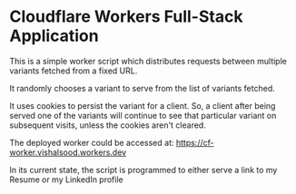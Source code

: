 # Cloudflare Workers Full-Stack Application

This is a simple worker script which distributes requests between multiple variants fetched from a fixed URL.

It randomly chooses a variant to serve from the list of variants fetched.

It uses cookies to persist the variant for a client. So, a client after being served one of the variants will continue to see that particular variant on subsequent visits, unless the cookies aren't cleared.

The deployed worker could be accessed at: https://cf-worker.vishalsood.workers.dev

In its current state, the script is programmed to either serve a link to my Resume or my LinkedIn profile
